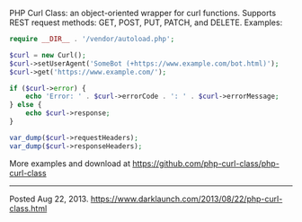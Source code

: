 PHP Curl Class: an object-oriented wrapper for curl functions. Supports REST request methods: GET, POST, PUT, PATCH, and DELETE. Examples:

```php
require __DIR__ . '/vendor/autoload.php';

$curl = new Curl();
$curl->setUserAgent('SomeBot (+https://www.example.com/bot.html)');
$curl->get('https://www.example.com/');

if ($curl->error) {
    echo 'Error: ' . $curl->errorCode . ': ' . $curl->errorMessage;
} else {
    echo $curl->response;
}

var_dump($curl->requestHeaders);
var_dump($curl->responseHeaders);
```

More examples and download at https://github.com/php-curl-class/php-curl-class

---


Posted Aug 22, 2013.
https://www.darklaunch.com/2013/08/22/php-curl-class.html